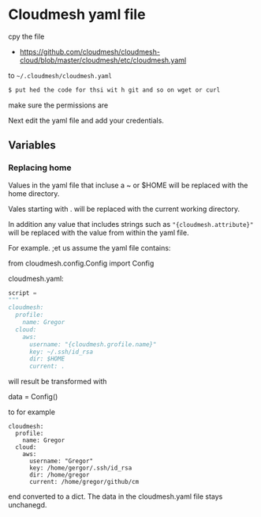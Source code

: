 # Cloudmesh yaml file

cpy the file

* <https://github.com/cloudmesh/cloudmesh-cloud/blob/master/cloudmesh/etc/cloudmesh.yaml>

to `~/.cloudmesh/cloudmesh.yaml`

```bash
$ put hed the code for thsi wit h git and so on wget or curl
```

make sure the permissions are 


Next edit the yaml file and add your credentials.

## Variables

### Replacing home 

Values in the yaml file that incluse a ~ or $HOME will be replaced with the home
directory.

Vales starting with . will be replaced with the current working directory.

In addition any value that includes strings such as `"{cloudmesh.attribute}"`
will be replaced with the value from within the yaml file.


For example. ;et us assume the yaml file contains:

from cloudmesh.config.Config import Config

cloudmesh.yaml:

```python
script =
"""
cloudmesh:
  profile:
    name: Gregor
  cloud:
    aws:
      username: "{cloudmesh.grofile.name}"
      key: ~/.ssh/id_rsa
      dir: $HOME
      current: .
```

will result be transformed with 

data = Config()

to for example

```
cloudmesh:
  profile:
    name: Gregor
  cloud:
    aws:
      username: "Gregor"
      key: /home/gergor/.ssh/id_rsa
      dir: /home/gregor
      current: /home/gregor/github/cm
```

end converted to a dict. The data in the cloudmesh.yaml file stays unchanegd.


